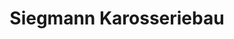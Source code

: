 ---
title: "Siegmann Karosseriebau"
url: /sachsenhagen/siegmann-karosseriebau/
shop: Autowerkstatt
---